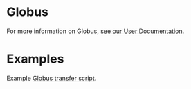 # Globus
For more information on Globus, [see our User Documentation](https://docs.rc.fas.harvard.edu/kb/globus-file-transfer/).

# Examples
Example [Globus transfer script](./transfer_globus.py).

